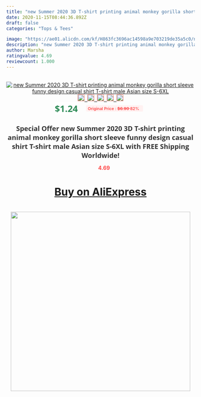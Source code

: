 ```yaml
---
title: "new Summer 2020 3D T-shirt printing animal monkey gorilla short sleeve funny design casual shirt T-shirt male Asian size S-6XL"
date: 2020-11-15T08:44:36.892Z
draft: false
categories: "Tops & Tees"

image: "https://ae01.alicdn.com/kf/H863fc3696ac14598a9e703219de35a5c0/new-Summer-2020-3D-T-shirt-printing-animal-monkey-gorilla-short-sleeve-funny-design-casual-shirt.jpg"
description: "new Summer 2020 3D T-shirt printing animal monkey gorilla short sleeve funny design casual shirt T-shirt male Asian size S-6XL"
author: Marsha
ratingvalue: 4.69
reviewcount: 1.000
---
```

<br>
<div style="text-align: center;">
<a href="https://s.click.aliexpress.com/e/_AlXL2H" target="_blank" rel="nofollow noopener noreferrer"><img alt="new Summer 2020 3D T-shirt printing animal monkey gorilla short sleeve funny design casual shirt T-shirt male Asian size S-6XL" class="magnifier-image" src="https://ae01.alicdn.com/kf/H863fc3696ac14598a9e703219de35a5c0/new-Summer-2020-3D-T-shirt-printing-animal-monkey-gorilla-short-sleeve-funny-design-casual-shirt.jpg_640x640.jpg">
<br>
<img style="border:1px solid salmon" src="https://ae01.alicdn.com/kf/H863fc3696ac14598a9e703219de35a5c0/new-Summer-2020-3D-T-shirt-printing-animal-monkey-gorilla-short-sleeve-funny-design-casual-shirt.jpg_120x120.jpg">&nbsp;&nbsp;<img style="border:1px solid salmon" src="https://ae01.alicdn.com/kf/H09553687a7204b7c8a89feab1b60293bW/new-Summer-2020-3D-T-shirt-printing-animal-monkey-gorilla-short-sleeve-funny-design-casual-shirt.jpg_120x120.jpg">&nbsp;&nbsp;<img style="border:1px solid salmon" src="https://ae01.alicdn.com/kf/Hf52c89c7d3a8498a9268aa96a48b6231R/new-Summer-2020-3D-T-shirt-printing-animal-monkey-gorilla-short-sleeve-funny-design-casual-shirt.jpg_120x120.jpg">&nbsp;&nbsp;<img style="border:1px solid salmon" src="https://ae01.alicdn.com/kf/H18792b4ec72d4d1d92ac34ed0050f958v/new-Summer-2020-3D-T-shirt-printing-animal-monkey-gorilla-short-sleeve-funny-design-casual-shirt.jpg_120x120.jpg">&nbsp;&nbsp;<img style="border:1px solid salmon" src="https://ae01.alicdn.com/kf/H1d97a67cb8ab4f8f8b1fbe4c0d7401b0u/new-Summer-2020-3D-T-shirt-printing-animal-monkey-gorilla-short-sleeve-funny-design-casual-shirt.jpg_120x120.jpg"></a></div><br0>
<div style="text-align: center;"><span style="background-color: white; border: 0px; box-sizing: border-box; color: seagreen; display: inline-block; font-family: &quot;open sans&quot; , &quot;arial&quot; , &quot;helvetica&quot; , sans-serif , &quot;heiti&quot;; font-size: 24px; font-stretch: inherit; font-weight: 700; line-height: inherit; margin: 0px 10px 0px 0px; padding: 0px; vertical-align: middle;">$1.24 </span>
<span style="background: rgb(255 , 241 , 241); border-radius: 3px; border: 0px; box-sizing: border-box; color: #ff4747; display: inline-block; font-family: inherit; font-size: 12px; font-stretch: inherit; font-style: inherit; font-variant: inherit; font-weight: 600; line-height: inherit; margin: 0px; padding: 2px 5px; transform: scale(0.9); vertical-align: middle;">Original Price : <b style="text-decoration: line-through;">$6.90 </b> 82%&nbsp;&nbsp;</span></div>
<h1 style="color: #333333; display: inline-block; font-family: &quot;open sans&quot; , &quot;arial&quot; , &quot;helvetica&quot; , sans-serif , &quot;heiti&quot;; font-size: 18px; font-stretch: inherit; font-weight: 700; text-align: center;">Special Offer new Summer 2020 3D T-shirt printing animal monkey gorilla short sleeve funny design casual shirt T-shirt male Asian size S-6XL with FREE Shipping Worldwide!</h1>
<div style="color: #ff4747; text-align: center;">
<img src="https://4.bp.blogspot.com/-M0ZcTcb-5uY/XleCXlxnR4I/AAAAAAAAAEc/OrjgMkXV1oMQFaCRZj5HQwOCBcu3w1FegCPcBGAYYCw/s1600/star.png" style="height: 15px;">&nbsp;<b>4.69</b></div>
<div class="button_cont" align="center"><a class="buynow_a" href="https://s.click.aliexpress.com/e/_AlXL2H" target="_blank" rel="nofollow noopener noreferrer"><H1>Buy on AliExpress</H1></a></div><br>
<div class="separator" style="clear: both; text-align: center;">
<img src="https://lh3.googleusercontent.com/-pTy5HemUv9M/XlePHvY0dAI/AAAAAAAAAE4/0nX5iRUoIWY8eMW9Dpxeirr157OZliDIgCLcBGAsYHQ/s1600/badge.gif" width="480">
</div>

